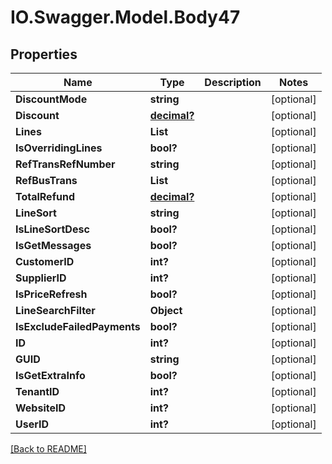 # IO.Swagger.Model.Body47
## Properties

Name | Type | Description | Notes
------------ | ------------- | ------------- | -------------
**DiscountMode** | **string** |  | [optional] 
**Discount** | [**decimal?**](BigDecimal.md) |  | [optional] 
**Lines** | **List** |  | [optional] 
**IsOverridingLines** | **bool?** |  | [optional] 
**RefTransRefNumber** | **string** |  | [optional] 
**RefBusTrans** | **List** |  | [optional] 
**TotalRefund** | [**decimal?**](BigDecimal.md) |  | [optional] 
**LineSort** | **string** |  | [optional] 
**IsLineSortDesc** | **bool?** |  | [optional] 
**IsGetMessages** | **bool?** |  | [optional] 
**CustomerID** | **int?** |  | [optional] 
**SupplierID** | **int?** |  | [optional] 
**IsPriceRefresh** | **bool?** |  | [optional] 
**LineSearchFilter** | **Object** |  | [optional] 
**IsExcludeFailedPayments** | **bool?** |  | [optional] 
**ID** | **int?** |  | [optional] 
**GUID** | **string** |  | [optional] 
**IsGetExtraInfo** | **bool?** |  | [optional] 
**TenantID** | **int?** |  | [optional] 
**WebsiteID** | **int?** |  | [optional] 
**UserID** | **int?** |  | [optional] 

 [[Back to README]](../README.md)

